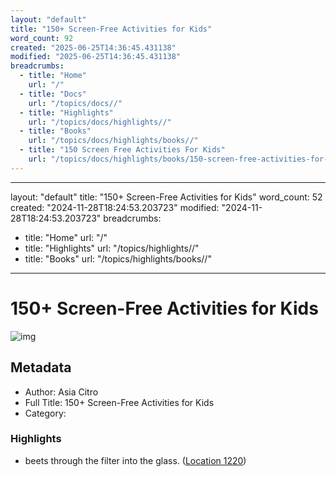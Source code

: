 ```yaml
---
layout: "default"
title: "150+ Screen-Free Activities for Kids"
word_count: 92
created: "2025-06-25T14:36:45.431138"
modified: "2025-06-25T14:36:45.431138"
breadcrumbs:
  - title: "Home"
    url: "/"
  - title: "Docs"
    url: "/topics/docs//"
  - title: "Highlights"
    url: "/topics/docs/highlights//"
  - title: "Books"
    url: "/topics/docs/highlights/books//"
  - title: "150 Screen Free Activities For Kids"
    url: "/topics/docs/highlights/books/150-screen-free-activities-for-kids//"
---
```

---
layout: "default"
title: "150+ Screen-Free Activities for Kids"
word_count: 52
created: "2024-11-28T18:24:53.203723"
modified: "2024-11-28T18:24:53.203723"
breadcrumbs:
  - title: "Home"
    url: "/"
  - title: "Highlights"
    url: "/topics/highlights//"
  - title: "Books"
    url: "/topics/highlights/books//"
---
# 150+ Screen-Free Activities for Kids

![img](https://images-na.ssl-images-amazon.com/images/I/61AuGV6bI9L._SL200_.jpg)

## Metadata

- Author: Asia Citro
- Full Title: 150+ Screen-Free Activities for Kids
- Category: 

### Highlights

- beets through the filter into the glass. ([Location 1220](https://readwise.io/to_kindle?action=open&asin=B00Q7HMKJE&location=1220))
